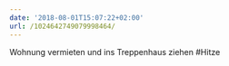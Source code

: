 ```yaml
---
date: '2018-08-01T15:07:22+02:00'
url: /1024642749079998464/
---
```

Wohnung vermieten und ins Treppenhaus ziehen #Hitze
